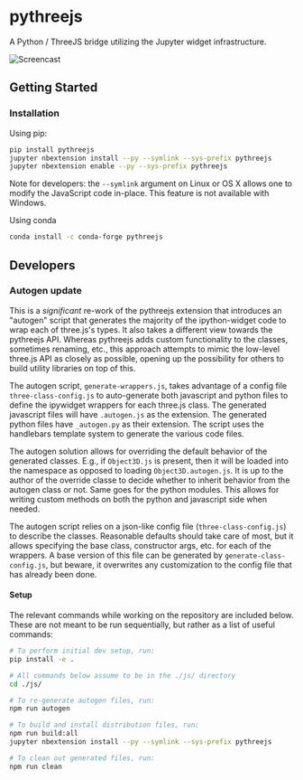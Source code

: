 # pythreejs

A Python / ThreeJS bridge utilizing the Jupyter widget infrastructure.

![Screencast](screencast.gif)

## Getting Started

### Installation

Using pip:

```bash
pip install pythreejs
jupyter nbextension install --py --symlink --sys-prefix pythreejs
jupyter nbextension enable --py --sys-prefix pythreejs
```

Note for developers: the `--symlink` argument on Linux or OS X allows one to
modify the JavaScript code in-place. This feature is not available
with Windows.

Using conda

```bash
conda install -c conda-forge pythreejs
```


## Developers

### Autogen update

This is a _significant_ re-work of the pythreejs extension that introduces an "autogen" script that generates the majority of the ipython-widget code to wrap each of three.js's types.  It also takes a different view towards the pythreejs API.  Whereas pythreejs adds custom functionality to the classes, sometimes renaming, etc., this approach attempts to mimic the low-level three.js API as closely as possible, opening up the possibility for others to build utility libraries on top of this.

The autogen script, `generate-wrappers.js`, takes advantage of a config file `three-class-config.js` to auto-generate both javascript and python files to define the ipywidget wrappers for each three.js class.  The generated javascript files will have `.autogen.js` as the extension.  The generated python files have `_autogen.py` as their extension.  The script uses the handlebars template system to generate the various code files.

The autogen solution allows for overriding the default behavior of the generated classes.  E.g., if `Object3D.js` is present, then it will be loaded into the namespace as opposed to loading `Object3D.autogen.js`.  It is up to the author of the override classe to decide whether to inherit behavior from the autogen class or not.  Same goes for the python modules.  This allows for writing custom methods on both the python and javascript side when needed.

The autogen script relies on a json-like config file (`three-class-config.js`) to describe the classes.  Reasonable defaults should take care of most, but it allows specifying the base class, constructor args, etc. for each of the wrappers.  A base version of this file can be generated by `generate-class-config.js`, but beware, it overwrites any customization to the config file that has already been done.

#### Setup

The relevant commands while working on the repository are included below. These are not meant to be run sequentially, but rather as a list of useful commands:

```bash
# To perform initial dev setup, run:
pip install -e .

# All commands below assume to be in the ./js/ directory
cd ./js/

# To re-generate autogen files, run:
npm run autogen

# To build and install distribution files, run:
npm run build:all
jupyter nbextension install --py --symlink --sys-prefix pythreejs

# To clean out generated files, run:
npm run clean

```
